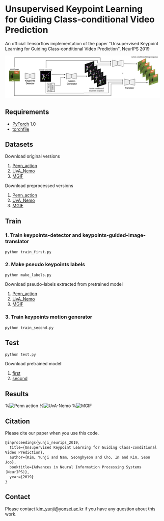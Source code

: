 # Unsupervised Keypoint Learning <br/> for Guiding Class-conditional Video Prediction
An official Tensorflow implementation of the paper "Unsupervised Keypoint Learning for Guiding Class-conditional Video Prediction", NeurIPS 2019

<p align="left">
  <img src='img/model_overview.png' width="850" title="Overview">
</p>


## Requirements
- [PyTorch](https://github.com/pytorch/pytorch) 1.0
- [torchfile](https://github.com/bshillingford/python-torchfile)



## Datasets

Download original versions
1. [Penn_action](https://github.com/pytorch/pytorch)
2. [UvA_Nemo](https://github.com/pytorch/pytorch)
3. [MGIF](https://github.com/pytorch/pytorch)

Download preprocessed versions
1. [Penn_action](https://github.com/pytorch/pytorch)
2. [UvA_Nemo](https://github.com/pytorch/pytorch)
3. [MGIF](https://github.com/pytorch/pytorch)



## Train

### 1. Train keypoints-detector and keypoints-guided-image-translator
```
python train_first.py
```


### 2. Make pseudo keypoints labels
```
python make_labels.py
```

Download pseudo-labels extracted from pretrained model
1. [Penn_action](https://github.com/pytorch/pytorch)
2. [UvA_Nemo](https://github.com/pytorch/pytorch)
3. [MGIF](https://github.com/pytorch/pytorch)

### 3. Train keypoints motion generator
```
python train_second.py
```


## Test
```
python test.py
```

Download pretrained model
1. [first](https://github.com/pytorch/pytorch)
2. [second](https://github.com/pytorch/pytorch)


## Results
%![Penn action](images/results_flowers.jpg)
%![UvA-Nemo](images/results_birds.jpg)
%![MGIF](images/results_birds.jpg)



## Citation
Please cite our paper when you use this code.
```
@inproceedings{yunji_neurips_2019,
  title={Unsupervised Keypoint Learning for Guiding Class-conditional Video Prediction},
  author={Kim, Yunji and Nam, Seonghyeon and Cho, In and Kim, Seon Joo},
  booktitle={Advances in Neural Information Processing Systems (NeurIPS)},
  year={2019}
}
```



## Contact
Please contact [kim_yunji@yonsei.ac.kr](kim_yunji@yonsei.ac.kr) if you have any question about this work.
